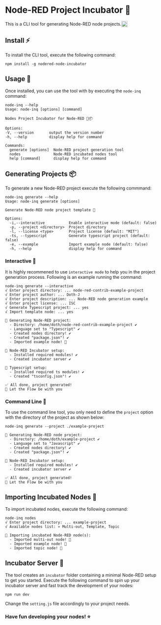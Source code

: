 # Node-RED Project Incubator :egg:
<div style="display: flex; align-items: center;height:20px; line-height:20px;">
   This is a CLI tool for generating Node-RED node projects. <img height="20px" src="https://nodered.org/about/resources/media/node-red-hexagon.png">
</div>

## Install :zap:
To install the CLI tool, execute the following command:
```console
npm install -g nodered-node-incubator
```

## Usage :rocket:
Once installed, you can use the tool with by executing the `node-inq` command:
```console
node-inq --help
Usage: node-inq [options] [command]

Nodes Project Incubator for Node-RED 🍼📦

Options:
-V, --version       output the version number
-h, --help          display help for command

Commands:
  generate [options]  Node-RED project generation tool
  nodes               Node-RED incubated nodes tool
  help [command]      display help for command
```

## Generating Projects :package:
To generate a new Node-RED project execute the following commmand:
```console
node-inq generate --help
Usage: node-inq generate [options]

Generate Node-RED node project template 🥚

Options:
  -i,--interactive           Enable interactive mode (default: false)
  -p, --project <directory>  Project directory
  -l, --license <type>       Project license (default: "MIT")
  -ts, --typescript          Generate typescript project (default: false)
  -e, --example              Import example node (default: false)
  -h, --help                 display help for command
```

### Interactive :baby_chick:
It is highly recommened to use `interactive mode` to help you in the project generation process. Following is an example running the command:
```console
node-inq generate --interactive
√ Enter project directory: ... node-red-contrib-example-project
√ Enter project author: ... Doth-J
√ Enter project description: ... Node-RED node generation example
√ Enter project license: ... ISC
√ Generate Typescript project: ... yes
√ Import template node: ... yes

🥚 Generating Node-RED project:
  - Directory: /home/doth/node-red-contrib-example-project ✔️
  - Language set to "Typescript" ✔️
  - Created nodes directory! ✔️
  - Created "package.json"! ✔️
  - Imported example node! 🐣

📕 Node-RED Incubator setup:
  - Installed required modules! ✔️
  - Created incubator server ✔️

📘 Typescript setup:
  - Installed required ts modules! ✔️
  - Created "tsconfig.json"! ✔️

✅ All done, project generated!
🖖 Let the Flow be with you
```
### Command Line :scroll:
To use the command line tool, you only need to define the `project` option with the directory of the project as shown below:
```console
node-inq generate --project ./example-project

🥚 Generating Node-RED node project:
  - Directory: /home/doth/example-project ✔️
  - Language set to "Javascript" ✔️
  - Created nodes directory! ✔️
  - Created "package.json"! ✔️

📕 Node-RED Incubator setup:
  - Installed required modules! ✔️
  - Created incubator server ✔️

✅ All done, project generated!
🖖 Let the Flow be with you
```

## Importing Incubated Nodes :hatching_chick:
To import incubated nodes, execute the following command:
```console
node-inq nodes
√ Enter project directory: ... example-project
√ Available nodes list: » Multi-out, Template, Topic

🐣 Importing incubated Node-RED node(s):
  - Imported multi-out node! 🐥
  - Imported example node! 🐥
  - Imported topic node! 🐥
``` 

## Incubator Server :baby_bottle:
The tool creates an `incubator` folder containing a minimal Node-RED setup to get you started.
Execute the following command to spin up your incubator server and fast track the development of your nodes:
```console
npm run dev
```
Change the `setting.js` file accordingly to your project needs.

### Have fun developing your nodes! :star: